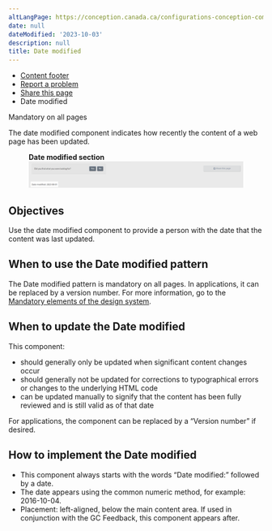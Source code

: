 ```yaml
---
altLangPage: https://conception.canada.ca/configurations-conception-communes/date-modification.html
date: null
dateModified: '2023-10-03'
description: null
title: Date modified
---
```



<div>
   <div class="gc-stp-stp">
   <div class="row">
    <ul class="toc lst-spcd col-md-12">
     <li class="col-md-4 col-sm-6">
      <a class="list-group-item" href="site-footer-content.html">
       Content
			footer
      </a>
     </li>
     <li class="col-md-4 col-sm-6">
      <a class="list-group-item" href="report-problem.html">
       Report a problem
      </a>
     </li>
     <li class="col-md-4 col-sm-6">
      <a class="list-group-item" href="share-page.html">
       Share this page
      </a>
     </li>
     <li class="col-md-4 col-sm-6">
      <a class="list-group-item active">
       Date modified
      </a>
     </li>
    </ul>
   </div>
  </div>
  <section>
   <p>
    <span class="label label-danger">
     Mandatory on all pages
    </span>
   </p>
   <p>
    The date modified component indicates how recently the content of a web page has been updated.
   </p>
   <figure>
    <figcaption>
     <b>
      Date modified section
     </b>
    </figcaption>
    <img alt="Date modified: 2023-08-01' appears highlighted below the main content area." src="../images/datemod-en.png"/>
   </figure>
  </section>
  <section>
   <h2>
    Objectives
   </h2>
   <p>
    Use the date modified component to provide a person with the date that the content was last updated.
   </p>
  </section>
  <section>
   <h2>
    When to use the Date modified pattern
   </h2>
   <p>
    The Date modified pattern is mandatory on all pages. In applications, it can be replaced by a version number. For
		more information, go to the
    <a href="{{ site.url }}/specifications/mandatory-elements.html#header-footer">
     Mandatory
			elements of the design system</a>.
   </p>
  </section>
  <section>
   <h2>
    When to update the Date modified
   </h2>
   <p>
    This component:
   </p>
   <ul>
    <li>
     should generally only be updated when significant content changes occur
    </li>
    <li>
     should generally not be updated for corrections to typographical errors or changes to the underlying HTML code
    </li>
    <li>
     can be updated manually to signify that the content has been fully reviewed and is still valid as of that date
    </li>
   </ul>
   <p>
    For applications, the component can be replaced by a “Version number” if desired.
   </p>
  </section>
  <section>
   <h2>
    How to implement the Date modified
   </h2>
   <ul>
    <li>
     This component always starts with the words “Date modified:” followed by a date.
    </li>
    <li>
     The date appears using the common numeric method, for example: 2016-10-04.
    </li>
    <li>
     Placement: left-aligned, below the main content area. If used in conjunction with the GC Feedback, this component appears after.
    </li>
   </ul>
  </section>
</div>
